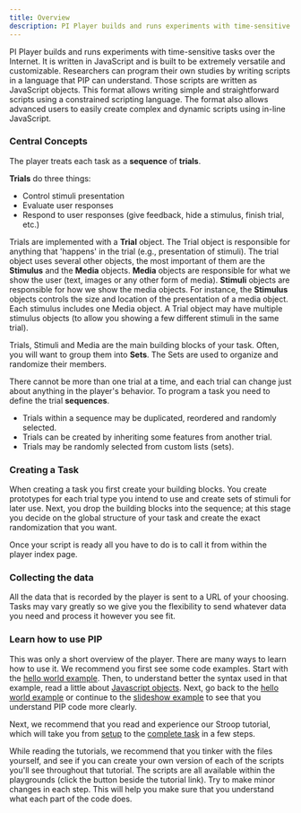 ```yaml
---
title: Overview
description: PI Player builds and runs experiments with time-sensitive tasks over the Internet.
---
```


PI Player builds and runs experiments with time-sensitive tasks over the Internet. It is written in JavaScript and is built to be extremely versatile and customizable.
Researchers can program their own studies by writing scripts in a language that PIP can understand. Those scripts are written as JavaScript objects. This format allows writing simple and straightforward scripts using a constrained scripting language. The format also allows advanced users to easily create complex and dynamic scripts using in-line JavaScript.

### Central Concepts
The player treats each task as a **sequence** of **trials**.

**Trials** do three things:

* Control stimuli presentation
* Evaluate user responses
* Respond to user responses (give feedback, hide a stimulus, finish trial, etc.)

Trials are implemented with a **Trial** object. The Trial object is responsible for anything that 'happens' in the trial (e.g., presentation of stimuli). The trial object uses several other objects, the most important of them are the **Stimulus** and the **Media** objects. **Media** objects are responsible for what we show the user (text, images or any other form of media). **Stimuli** objects are responsible for how we show the media objects. For instance, the **Stimulus** objects controls the size and location of the presentation of a media object. Each stimulus includes one Media object. A Trial object may have multiple stimulus objects (to allow you showing a few different stimuli in the same trial).

Trials, Stimuli and Media are the main building blocks of your task. Often, you will want to group them into **Sets**. The Sets are used to organize and randomize their members.

There cannot be more than one trial at a time, and each trial can change just about anything in the player's behavior. To program a task you need to define the trial **sequences**.

* Trials within a sequence may be duplicated, reordered and randomly selected.
* Trials can be created by inheriting some features from another trial.
* Trials may be randomly selected from custom lists (sets).

### Creating a Task

When creating a task you first create your building blocks. You create prototypes for each trial type you intend to use and create sets of stimuli for later use. Next, you drop the building blocks into the sequence; at this stage you decide on the global structure of your task and create the exact randomization that you want.

Once your script is ready all you have to do is to call it from within the player index page.

### Collecting the data
All the data that is recorded by the player is sent to a URL of your choosing. Tasks may vary greatly so we give you the flexibility to send whatever data you need and process it however you see fit.

### Learn how to use PIP
This was only a short overview of the player. There are many ways to learn how to use it.
We recommend you first see some code examples. Start with the [hello world example](./hello.html). Then, to understand better the syntax used in that example, read a little about [Javascript objects](./javascript.html). Next, go back to the [hello world example](./hello.html) or continue to the [slideshow example](./slideshow.html) to see that you understand PIP code more clearly.

Next, we recommend that you read and experience our Stroop tutorial, which will take you from [setup](./stroop-setupDocco.html) to the [complete task](./stroop-taskDocco.html) in a few steps.

While reading the tutorials, we recommend that you tinker with the files yourself, and see if you can create your own version of each of the scripts you'll see throughout that tutorial. The scripts are all available within the playgrounds (click the <span class="glyphicon glyphicon-play-circle"></span> button beside the tutorial link). Try to make minor changes in each step. This will help you make sure that you understand what each part of the code does.